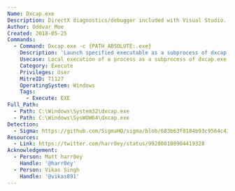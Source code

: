 ```yaml
---
Name: Dxcap.exe
Description: DirectX diagnostics/debugger included with Visual Studio.
Author: Oddvar Moe
Created: 2018-05-25
Commands:
  - Command: Dxcap.exe -c {PATH_ABSOLUTE:.exe}
    Description: 'Launch specified executable as a subprocess of dxcap.exe. Note that you should have write permissions in the current working directory for the command to succeed; alternatively, add ''-file c:\path\to\writable\location.ext'' as first argument.'
    Usecase: Local execution of a process as a subprocess of dxcap.exe
    Category: Execute
    Privileges: User
    MitreID: T1127
    OperatingSystem: Windows
    Tags:
      - Execute: EXE
Full_Path:
  - Path: C:\Windows\System32\dxcap.exe
  - Path: C:\Windows\SysWOW64\dxcap.exe
Detection:
  - Sigma: https://github.com/SigmaHQ/sigma/blob/683b63f8184b93c9564c4310d10c571cbe367e1e/rules/windows/process_creation/proc_creation_win_lolbin_susp_dxcap.yml
Resources:
  - Link: https://twitter.com/harr0ey/status/992008180904419328
Acknowledgement:
  - Person: Matt harr0ey
    Handle: '@harr0ey'
  - Person: Vikas Singh
    Handle: '@vikas891'
---
```

